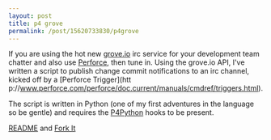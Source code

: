 ```yaml
--- 
layout: post 
title: p4 grove 
permalink: /post/15620733830/p4grove 
--- 
```


If you are using the hot new [grove.io](http://grove.io) irc service for your
development team chatter and also use [Perforce](http://perforce.com), then
tune in. Using the grove.io API, I've written a script to publish change
commit notifications to an irc channel, kicked off by a [Perforce Trigger](htt
p://www.perforce.com/perforce/doc.current/manuals/cmdref/triggers.html).

The script is written in Python (one of my first adventures in the language so
be gentle) and requires the
[P4Python](http://www.perforce.com/product/components/apis#p4python) hooks to
be present.

[README](https://github.com/saadware/p4grove/blob/master/README) and [Fork
It](https://github.com/saadware/p4grove)

